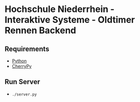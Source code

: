 # Hochschule Niederrhein - Interaktive Systeme - Oldtimer Rennen Backend

## Requirements
+ [Python](https://www.python.org)
+ [CherryPy](https://pypi.python.org/pypi/CherryPy)

## Run Server
+ `./server.py`
